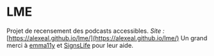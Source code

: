 # LME
Projet de recensement des podcasts accessibles.
*Site :* [https://alexeal.github.io/lme/](https://alexeal.github.io/lme/)
Un grand merci à [emma11y](https://github.com/emma11y) et [SignsLife](https://www.instagram.com/signslife/) pour leur aide.
